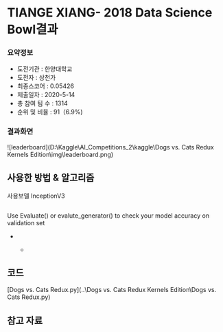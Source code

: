 # TIANGE XIANG- 2018 Data Science Bowl결과

### 요약정보

- 도전기관 : 한양대학교
- 도전자 : 상천가
- 최종스코어 : 0.05426
- 제출일자 : 2020-5-14
- 총 참여 팀 수 : 1314
- 순위 및 비율 : 91（6.9%)

### 결과화면

![leaderboard](D:\Kaggle\AI_Competitions_2\kaggle\Dogs vs. Cats Redux Kernels Edition\img\leaderboard.png)

## 사용한 방법 & 알고리즘

사용보델 InceptionV3

```

```

Use Evaluate() or evalute_generator() to check your model accuracy on validation set

- - ```
    
    ```

## 코드

 [Dogs vs. Cats Redux.py](..\Dogs vs. Cats Redux Kernels Edition\Dogs vs. Cats Redux.py) 

## 참고  자료

